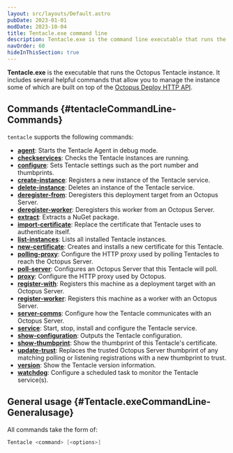 ```yaml
---
layout: src/layouts/Default.astro
pubDate: 2023-01-01
modDate: 2023-10-04
title: Tentacle.exe command line
description: Tentacle.exe is the command line executable that runs the Octopus Tentacle instance.
navOrder: 60
hideInThisSection: true
---
```


**Tentacle.exe** is the executable that runs the Octopus Tentacle instance. It includes several helpful commands that allow you to manage the instance some of which are built on top of the [Octopus Deploy HTTP API](/docs/octopus-rest-api).

## Commands {#tentacleCommandLine-Commands}

`tentacle` supports the following commands:

- **[agent](/docs/octopus-rest-api/tentacle.exe-command-line/agent)**:  Starts the Tentacle Agent in debug mode.
- **[checkservices](/docs/octopus-rest-api/tentacle.exe-command-line/checkservices)**:  Checks the Tentacle instances are running.
- **[configure](/docs/octopus-rest-api/tentacle.exe-command-line/configure)**:  Sets Tentacle settings such as the port number and thumbprints.
- **[create-instance](/docs/octopus-rest-api/tentacle.exe-command-line/create-instance)**:  Registers a new instance of the Tentacle service.
- **[delete-instance](/docs/octopus-rest-api/tentacle.exe-command-line/delete-instance)**:  Deletes an instance of the Tentacle service.
- **[deregister-from](/docs/octopus-rest-api/tentacle.exe-command-line/deregister-from)**:  Deregisters this deployment target from an Octopus Server.
- **[deregister-worker](/docs/octopus-rest-api/tentacle.exe-command-line/deregister-worker)**:  Deregisters this worker from an Octopus Server.
- **[extract](/docs/octopus-rest-api/tentacle.exe-command-line/extract)**:  Extracts a NuGet package.
- **[import-certificate](/docs/octopus-rest-api/tentacle.exe-command-line/import-certificate)**:  Replace the certificate that Tentacle uses to authenticate itself.
- **[list-instances](/docs/octopus-rest-api/tentacle.exe-command-line/list-instances)**:  Lists all installed Tentacle instances.
- **[new-certificate](/docs/octopus-rest-api/tentacle.exe-command-line/new-certificate)**:  Creates and installs a new certificate for this Tentacle.
- **[polling-proxy](/docs/octopus-rest-api/tentacle.exe-command-line/polling-proxy)**:  Configure the HTTP proxy used by polling Tentacles to reach the Octopus Server.
- **[poll-server](/docs/octopus-rest-api/tentacle.exe-command-line/poll-server)**:  Configures an Octopus Server that this Tentacle will poll.
- **[proxy](/docs/octopus-rest-api/tentacle.exe-command-line/proxy)**:  Configure the HTTP proxy used by Octopus.
- **[register-with](/docs/octopus-rest-api/tentacle.exe-command-line/register-with)**:  Registers this machine as a deployment target with an Octopus Server.
- **[register-worker](/docs/octopus-rest-api/tentacle.exe-command-line/register-worker)**:  Registers this machine as a worker with an Octopus Server.
- **[server-comms](/docs/octopus-rest-api/tentacle.exe-command-line/server-comms)**:  Configure how the Tentacle communicates with an Octopus Server.
- **[service](/docs/octopus-rest-api/tentacle.exe-command-line/service)**:  Start, stop, install and configure the Tentacle service.
- **[show-configuration](/docs/octopus-rest-api/tentacle.exe-command-line/show-configuration)**:  Outputs the Tentacle configuration.
- **[show-thumbprint](/docs/octopus-rest-api/tentacle.exe-command-line/show-thumbprint)**:  Show the thumbprint of this Tentacle's certificate.
- **[update-trust](/docs/octopus-rest-api/tentacle.exe-command-line/update-trust)**:  Replaces the trusted Octopus Server thumbprint of any matching polling or listening registrations with a new thumbprint to trust.
- **[version](/docs/octopus-rest-api/tentacle.exe-command-line/version)**:  Show the Tentacle version information.
- **[watchdog](/docs/octopus-rest-api/tentacle.exe-command-line/watchdog)**:  Configure a scheduled task to monitor the Tentacle service(s).

## General usage {#Tentacle.exeCommandLine-Generalusage}

All commands take the form of:

```powershell
Tentacle <command> [<options>]
```
